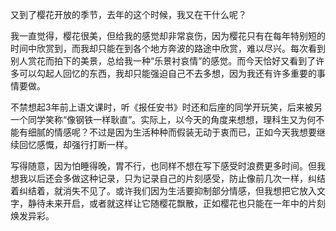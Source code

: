 又到了樱花开放的季节，去年的这个时候，我又在干什么呢？

我一直觉得，樱花很美，但给我的感觉却非常哀伤，因为樱花只有在每年特别短的时间中欣赏到，而我却只能在到各个地方奔波的路途中欣赏，难以尽兴。每次看到别人赏花而拍下的美景，总给我一种“乐景衬哀情”的感觉。而今天恰好又看到了许多可以勾起人回忆的东西，我却只能强迫自己不去多想，因为我还有许多重要的事情要做。

不禁想起3年前上语文课时，听《报任安书》时还和后座的同学开玩笑，后来被另一个同学笑称“像钢铁一样耿直”。实际上，以今天的角度来想想，理科生又为何不能有细腻的情感呢？不过是因为生活种种而假装无动于衷而已，正如今天我想要继续回忆感慨，却强行打断一样。

写得随意，因为怕睡得晚，胃不行，也同样不想在写下感受时浪费更多时间。但我想我以后还会多做这种记录，只为记录自己的片刻感受，防止像前几次一样，纠结着纠结着，就消失不见了。或许我们因为生活要抑制部分情感，但我想把它放入文字，静待未来开启，或者就这样让它随樱花飘散，正如樱花也只能在一年中的片刻焕发异彩。